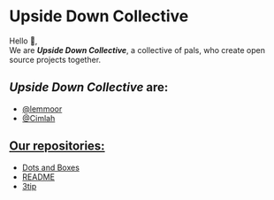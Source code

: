 # Upside Down Collective

Hello 👋,  
We are ***Upside Down Collective***, a collective of pals, who create open source projects together.

## ***Upside Down Collective*** are:
* [@lemmoor](https://github.com/lemmoor)
* [@Cimlah](https://github.com/Cimlah)

## [Our repositories:](https://github.com/orgs/Upside-Down-Collective/repositories)
* [Dots and Boxes](https://github.com/Upside-Down-Collective/dots-game)
* [README](https://github.com/Upside-Down-Collective/.github)
* [3tip](https://github.com/Upside-Down-Collective/3tip)